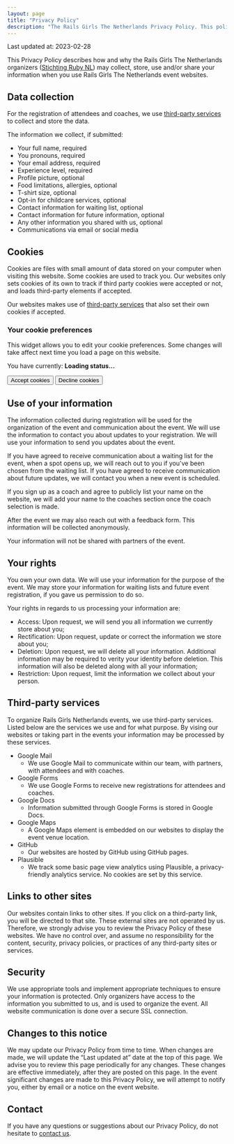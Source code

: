 ```yaml
---
layout: page
title: "Privacy Policy"
description: "The Rails Girls The Netherlands Privacy Policy. This policy applies to all Rails Girls The Netherlands websites."
---
```


Last updated at: 2023-02-28

This Privacy Policy describes how and why the Rails Girls The Netherlands organizers ([Stichting Ruby NL](https://rubynl.org)) may collect, store, use and/or share your information when you use Rails Girls The Netherlands event websites.

## Data collection

For the registration of attendees and coaches, we use [third-party services](#third-party-services) to collect and store the data.

The information we collect, if submitted:

- Your full name, required
- You pronouns, required
- Your email address, required
- Experience level, required
- Profile picture, optional
- Food limitations, allergies, optional
- T-shirt size, optional
- Opt-in for childcare services, optional
- Contact information for waiting list, optional
- Contact information for future information, optional
- Any other information you shared with us, optional
- Communications via email or social media

## Cookies

Cookies are files with small amount of data stored on your computer when visiting this website. Some cookies are used to track you. Our websites only sets cookies of its own to track if third party cookies were accepted or not, and loads third-party elements if accepted.

Our websites makes use of [third-party services](#third-party-services) that also set their own cookies if accepted.

<div class="choise-manager-embedded">
  <h3>Your cookie preferences</h3>
  <p>This widget allows you to edit your cookie preferences. Some changes will take affect next time you load a page on this website.</p>
  <p>You have currently: <strong class="js-choice-status">Loading status...</strong></p>
  <div class="button-group">
    <button class="button js-cookie-accept">Accept cookies</button>
    <button class="button button-secondary js-cookie-decline">Decline cookies</button>
  </div>
</div>

## Use of your information

The information collected during registration will be used for the organization of the event and communication about the event. We will use the information to contact you about updates to your registration. We will use your information to send you updates about the event.

If you have agreed to receive communication about a waiting list for the event, when a spot opens up, we will reach out to you if you've been chosen from the waiting list.
If you have agreed to receive communication about future updates, we will contact you when a new event is scheduled.

If you sign up as a coach and agree to publicly list your name on the website, we will add your name to the coaches section once the coach selection is made.

After the event we may also reach out with a feedback form. This information will be collected anonymously.

Your information will not be shared with partners of the event.

## Your rights

You own your own data. We will use your information for the purpose of the event. We may store your information for waiting lists and future event registration, if you gave us permission to do so.

Your rights in regards to us processing your information are:

- Access: Upon request, we will send you all information we currently store about you;
- Rectification: Upon request, update or correct the information we store about you;
- Deletion: Upon request, we will delete all your information. Additional information may be required to verity your identity before deletion. This information will also be deleted along with all your information;
- Restriction: Upon request, limit the information we collect about your person.

## Third-party services

To organize Rails Girls Netherlands events, we use third-party services. Listed below are the services we use and for what purpose. By vising our websites or taking part in the events your information may be processed by these services.

- Google Mail
    - We use Google Mail to communicate within our team, with partners, with attendees and with coaches.
- Google Forms
    - We use Google Forms to receive new registrations for attendees and coaches.
- Google Docs
    - Information submitted through Google Forms is stored in Google Docs.
- Google Maps
    - A Google Maps element is embedded on our websites to display the event venue location.
- GitHub
    - Our websites are hosted by GitHub using GitHub pages.
- Plausible
    - We track some basic page view analytics using Plausible, a privacy-friendly analytics service. No cookies are set by this service.

## Links to other sites

Our websites contain links to other sites. If you click on a third-party link, you will be directed to that site. These external sites are not operated by us. Therefore, we strongly advise you to review the Privacy Policy of these websites. We have no control over, and assume no responsibility for the content, security, privacy policies, or practices of any third-party sites or services.

## Security

We use appropriate tools and implement appropriate techniques to ensure your information is protected. Only organizers have access to the information you submitted to us, and is used to organize the event. All website communication is done over a secure SSL connection.

## Changes to this notice

We may update our Privacy Policy from time to time. When changes are made, we will update the “Last updated at” date at the top of this page. We advise you to review this page periodically for any changes. These changes are effective immediately, after they are posted on this page. In the event significant changes are made to this Privacy Policy, we will attempt to notify you, either by email or a notice on the event website.

## Contact

If you have any questions or suggestions about our Privacy Policy, do not hesitate to [contact us](mailto:contact@railsgirls.nl).

